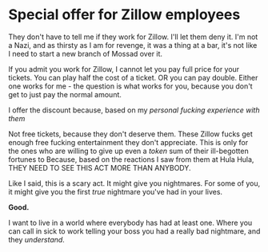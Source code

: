 # Special offer for Zillow employees

They don't have to tell me if they work for Zillow. I'll let them deny it. I'm not a Nazi, and as thirsty as I am for revenge, it was a thing at a bar, it's not like I need to start a new branch of Mossad over it.

If you admit you work for Zillow, I cannot let you pay full price for your tickets. You can play half the cost of a ticket. OR you can pay double. Either one works for me - the question is what works for you, because you don't get to just pay the normal amount.

I offer the discount because, based on my *personal fucking experience with them*

Not free tickets, because they don't deserve them. These Zillow fucks get enough free fucking entertainment they don't appreciate. This is only for the ones who are willing to give up even a *token* sum of their ill-begotten fortunes to Because, based on the reactions I saw from them at Hula Hula, THEY NEED TO SEE THIS ACT MORE THAN ANYBODY.

Like I said, this is a scary act. It might give you nightmares. For some of you, it might give you the first *true* nightmare you've had in your lives.

**Good.**

I want to live in a world where everybody has had at least one. Where you can call in sick to work telling your boss you had a really bad nightmare, and they *understand*.
